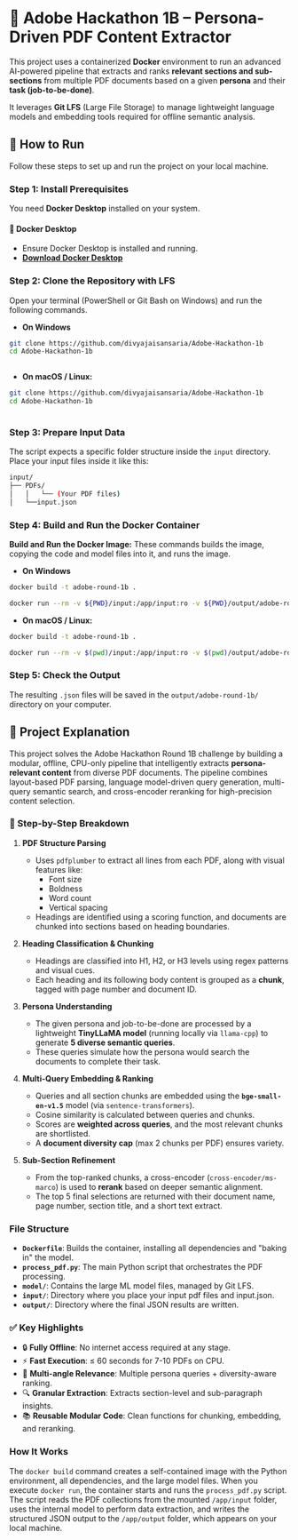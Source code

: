 # 📄 Adobe Hackathon 1B – Persona-Driven PDF Content Extractor

This project uses a containerized **Docker** environment to run an advanced AI-powered pipeline that extracts and ranks **relevant sections and sub-sections** from multiple PDF documents based on a given **persona** and their **task (job-to-be-done)**.

It leverages **Git LFS** (Large File Storage) to manage lightweight language models and embedding tools required for offline semantic analysis.

## 🚀 How to Run

Follow these steps to set up and run the project on your local machine.

### Step 1: Install Prerequisites

You need **Docker Desktop** installed on your system.

#### 🐳 Docker Desktop
* Ensure Docker Desktop is installed and running.
* **[Download Docker Desktop](https://www.docker.com/products/docker-desktop/)**

### Step 2: Clone the Repository with LFS

Open your terminal (PowerShell or Git Bash on Windows) and run the following commands.

- **On Windows**
```bash
git clone https://github.com/divyajaisansaria/Adobe-Hackathon-1b
cd Adobe-Hackathon-1b
    
```

- **On macOS / Linux:**
```bash
git clone https://github.com/divyajaisansaria/Adobe-Hackathon-1b
cd Adobe-Hackathon-1b
    
```   

### Step 3: Prepare Input Data

The script expects a specific folder structure inside the `input` directory. Place your input files inside it like this:

```bash
input/
├── PDFs/
│   │   └── (Your PDF files)
│   └──input.json
```

### Step 4: Build and Run the Docker Container

**Build and Run the Docker Image:**
These commands builds the image, copying the code and model files into it, and runs the image.
- **On Windows**
```bash
docker build -t adobe-round-1b .

```
```bash
docker run --rm -v ${PWD}/input:/app/input:ro -v ${PWD}/output/adobe-round-1b/:/app/output --network none adobe-round-1b

```

- **On macOS / Linux:**
```bash
docker build -t adobe-round-1b .

```
```bash
docker run --rm -v $(pwd)/input:/app/input:ro -v $(pwd)/output/adobe-round-1b/:/app/output --network none adobe-round-1b

```

### Step 5: Check the Output

The resulting `.json` files will be saved in the `output/adobe-round-1b/` directory on your computer.

## 🧠 Project Explanation
This project solves the Adobe Hackathon Round 1B challenge by building a modular, offline, CPU-only pipeline that intelligently extracts **persona-relevant content** from diverse PDF documents. The pipeline combines layout-based PDF parsing, language model-driven query generation, multi-query semantic search, and cross-encoder reranking for high-precision content selection.

### 🧩 Step-by-Step Breakdown

1. **PDF Structure Parsing**
   - Uses `pdfplumber` to extract all lines from each PDF, along with visual features like:
     - Font size
     - Boldness
     - Word count
     - Vertical spacing
   - Headings are identified using a scoring function, and documents are chunked into sections based on heading boundaries.

2. **Heading Classification & Chunking**
   - Headings are classified into H1, H2, or H3 levels using regex patterns and visual cues.
   - Each heading and its following body content is grouped as a **chunk**, tagged with page number and document ID.

3. **Persona Understanding**
   - The given persona and job-to-be-done are processed by a lightweight **TinyLLaMA model** (running locally via `llama-cpp`) to generate **5 diverse semantic queries**.
   - These queries simulate how the persona would search the documents to complete their task.

4. **Multi-Query Embedding & Ranking**
   - Queries and all section chunks are embedded using the **`bge-small-en-v1.5`** model (via `sentence-transformers`).
   - Cosine similarity is calculated between queries and chunks.
   - Scores are **weighted across queries**, and the most relevant chunks are shortlisted.
   - A **document diversity cap** (max 2 chunks per PDF) ensures variety.

5. **Sub-Section Refinement**
   - From the top-ranked chunks, a cross-encoder (`cross-encoder/ms-marco`) is used to **rerank** based on deeper semantic alignment.
   - The top 5 final selections are returned with their document name, page number, section title, and a short text extract.

### File Structure
* **`Dockerfile`**: Builds the container, installing all dependencies and "baking in" the model.
* **`process_pdf.py`**: The main Python script that orchestrates the PDF processing.
* **`model/`**: Contains the large ML model files, managed by Git LFS.
* **`input/`**: Directory where you place your input pdf files and input.json.
* **`output/`**: Directory where the final JSON results are written.
  
### ✅ Key Highlights
- 🔒 **Fully Offline**: No internet access required at any stage.
- ⚡ **Fast Execution**: ≤ 60 seconds for 7-10 PDFs on CPU.
- 🧠 **Multi-angle Relevance**: Multiple persona queries + diversity-aware ranking.
- 🔍 **Granular Extraction**: Extracts section-level and sub-paragraph insights.
- 📚 **Reusable Modular Code**: Clean functions for chunking, embedding, and reranking.


### How It Works
The `docker build` command creates a self-contained image with the Python environment, all dependencies, and the large model files. When you execute `docker run`, the container starts and runs the `process_pdf.py` script. The script reads the PDF collections from the mounted `/app/input` folder, uses the internal model to perform data extraction, and writes the structured JSON output to the `/app/output` folder, which appears on your local machine.

